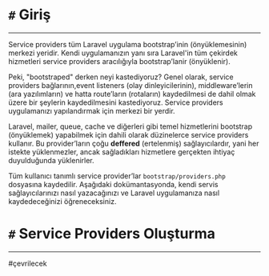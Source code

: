 # `#` Giriş
---

Service providers tüm Laravel uygulama bootstrap’inin (önyüklemesinin) merkezi yeridir. Kendi uygulamanızın yanı sıra Laravel'in tüm çekirdek hizmetleri service providers aracılığıyla bootstrap’lanir (önyüklenir).

Peki, "bootstraped" derken neyi kastediyoruz? Genel olarak, service providers bağlarının,event listeners (olay dinleyicilerinin), middleware’lerin (ara yazılımların) ve hatta route’ların (rotaların) kaydedilmesi de dahil olmak üzere bir şeylerin kaydedilmesini kastediyoruz. Service providers uygulamanızı yapılandırmak için merkezi bir yerdir.

Laravel, mailer, queue, cache ve diğerleri gibi temel hizmetlerini bootstrap (önyüklemek) yapabilmek için dahili olarak düzinelerce service providers kullanır. Bu provider’ların çoğu **deffered** (ertelenmiş) sağlayıcılardır, yani her istekte yüklenmezler, ancak sağladıkları hizmetlere gerçekten ihtiyaç duyulduğunda yüklenirler.

Tüm kullanıcı tanımlı service provider’lar `bootstrap/providers.php` dosyasına kaydedilir. Aşağıdaki dokümantasyonda, kendi servis sağlayıcılarınızı nasıl yazacağınızı ve Laravel uygulamanıza nasıl kaydedeceğinizi öğreneceksiniz.

# `#` Service Providers Oluşturma
---
#çevrilecek 